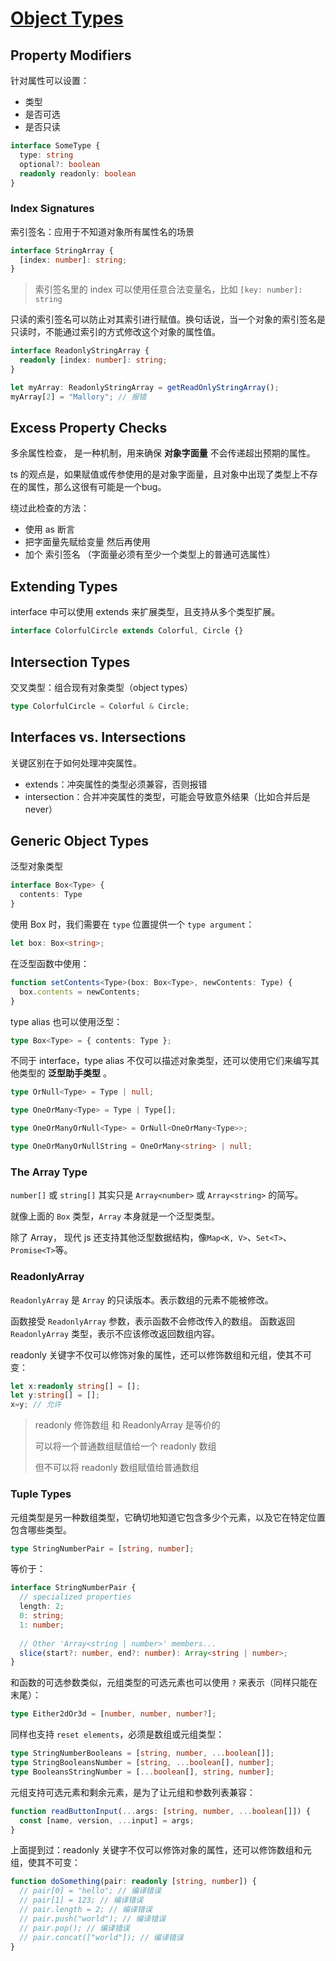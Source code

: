 # [Object Types](https://www.typescriptlang.org/docs/handbook/2/objects.html)

## Property Modifiers

针对属性可以设置：
- 类型
- 是否可选
- 是否只读

```ts
interface SomeType {
  type: string
  optional?: boolean
  readonly readonly: boolean
}
```


### Index Signatures

索引签名：应用于不知道对象所有属性名的场景

```ts
interface StringArray {
  [index: number]: string;
}
```

> 索引签名里的 index 可以使用任意合法变量名，比如 `[key: number]: string`

只读的索引签名可以防止对其索引进行赋值。换句话说，当一个对象的索引签名是只读时，不能通过索引的方式修改这个对象的属性值。

```ts
interface ReadonlyStringArray {
  readonly [index: number]: string;
}

let myArray: ReadonlyStringArray = getReadOnlyStringArray();
myArray[2] = "Mallory"; // 报错
```

## Excess Property Checks

多余属性检查， 是一种机制，用来确保 __对象字面量__ 不会传递超出预期的属性。

ts 的观点是，如果赋值或传参使用的是对象字面量，且对象中出现了类型上不存在的属性，那么这很有可能是一个bug。

绕过此检查的方法：
- 使用 as 断言
- 把字面量先赋给变量 然后再使用
- 加个 索引签名 （字面量必须有至少一个类型上的普通可选属性）


## Extending Types
 interface 中可以使用 extends 来扩展类型，且支持从多个类型扩展。

```ts
interface ColorfulCircle extends Colorful, Circle {}
```

## Intersection Types
交叉类型：组合现有对象类型（object types）

```ts
type ColorfulCircle = Colorful & Circle;
```

## Interfaces vs. Intersections

关键区别在于如何处理冲突属性。
- extends：冲突属性的类型必须兼容，否则报错
- intersection：合并冲突属性的类型，可能会导致意外结果（比如合并后是 never）

## Generic Object Types
泛型对象类型

```ts
interface Box<Type> {
  contents: Type
}
```

使用 Box 时，我们需要在 `type` 位置提供一个 `type argument`：

```ts
let box: Box<string>;
```

在泛型函数中使用：

```ts
function setContents<Type>(box: Box<Type>, newContents: Type) {
  box.contents = newContents;
}
```

type alias 也可以使用泛型：

```ts
type Box<Type> = { contents: Type };
```

不同于 interface，type alias 不仅可以描述对象类型，还可以使用它们来编写其他类型的 __泛型助手类型__ 。

```ts
type OrNull<Type> = Type | null;

type OneOrMany<Type> = Type | Type[];

type OneOrManyOrNull<Type> = OrNull<OneOrMany<Type>>;

type OneOrManyOrNullString = OneOrMany<string> | null;
```

### The Array Type

`number[]` 或 `string[]` 其实只是 `Array<number>` 或 `Array<string>` 的简写。

就像上面的 `Box` 类型，`Array` 本身就是一个泛型类型。

除了 Array， 现代 js 还支持其他泛型数据结构，像`Map<K, V>`、`Set<T>`、`Promise<T>`等。

### ReadonlyArray
`ReadonlyArray` 是 `Array` 的只读版本。表示数组的元素不能被修改。

函数接受 `ReadonlyArray` 参数，表示函数不会修改传入的数组。
函数返回 `ReadonlyArray` 类型，表示不应该修改返回数组内容。

readonly 关键字不仅可以修饰对象的属性，还可以修饰数组和元组，使其不可变：
```ts
let x:readonly string[] = [];
let y:string[] = [];
x=y; // 允许
```

> readonly 修饰数组 和 ReadonlyArray 是等价的
>
> 可以将一个普通数组赋值给一个 readonly 数组
> 
> 但不可以将 readonly 数组赋值给普通数组

### Tuple Types
元组类型是另一种数组类型，它确切地知道它包含多少个元素，以及它在特定位置包含哪些类型。
```ts
type StringNumberPair = [string, number];
```

等价于：

```ts
interface StringNumberPair {
  // specialized properties
  length: 2;
  0: string;
  1: number;
 
  // Other 'Array<string | number>' members...
  slice(start?: number, end?: number): Array<string | number>;
}
```

和函数的可选参数类似，元组类型的可选元素也可以使用 `?` 来表示（同样只能在末尾）：

```ts
type Either2dOr3d = [number, number, number?];
```

同样也支持 `reset elements`，必须是数组或元组类型：

```ts
type StringNumberBooleans = [string, number, ...boolean[]];
type StringBooleansNumber = [string, ...boolean[], number];
type BooleansStringNumber = [...boolean[], string, number];
```

元组支持可选元素和剩余元素，是为了让元组和参数列表兼容：

```ts
function readButtonInput(...args: [string, number, ...boolean[]]) {
  const [name, version, ...input] = args;
}
```

上面提到过：readonly 关键字不仅可以修饰对象的属性，还可以修饰数组和元组，使其不可变：

```ts
function doSomething(pair: readonly [string, number]) {
  // pair[0] = "hello"; // 编译错误
  // pair[1] = 123; // 编译错误
  // pair.length = 2; // 编译错误
  // pair.push("world"); // 编译错误
  // pair.pop(); // 编译错误
  // pair.concat(["world"]); // 编译错误
}
```

